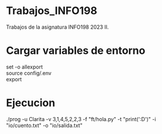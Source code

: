 # Trabajos_INFO198

Trabajos de la asignatura INFO198 2023 II.

# Cargar variables de entorno

set -o allexport  
source config/.env  
export  


# Ejecucion

./prog -u Clarita -v 3,1,4,5,2,2,3 -f "ft/hola.py" -t "print(':D')" -i "io/cuento.txt" -o "io/salida.txt"

